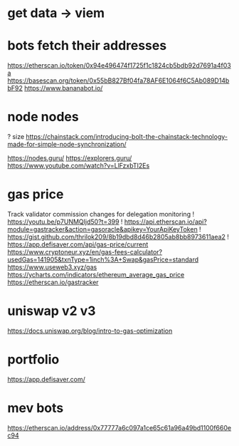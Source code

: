 # get data -> viem

# bots fetch their addresses
https://etherscan.io/token/0x94e496474f1725f1c1824cb5bdb92d7691a4f03a
https://basescan.org/token/0x55bB827Bf04fa78AF6E1064f6C5Ab089D14bbF92
https://www.bananabot.io/

# node nodes
? size https://chainstack.com/introducing-bolt-the-chainstack-technology-made-for-simple-node-synchronization/

https://nodes.guru/
https://explorers.guru/
https://www.youtube.com/watch?v=LlFzxbTI2Es
# gas price
Track validator commission changes for delegation monitoring
! https://youtu.be/p7UNMQIjd50?t=399
! https://api.etherscan.io/api?module=gastracker&action=gasoracle&apikey=YourApiKeyToken
! https://gist.github.com/thrilok209/8b19dbd8d46b2805ab8bb8973611aea2
! https://app.defisaver.com/api/gas-price/current
https://www.cryptoneur.xyz/en/gas-fees-calculator?usedGas=141905&txnType=1inch%3A+Swap&gasPrice=standard
https://www.useweb3.xyz/gas
https://ycharts.com/indicators/ethereum_average_gas_price
https://etherscan.io/gastracker
# uniswap v2 v3
https://docs.uniswap.org/blog/intro-to-gas-optimization
# portfolio
https://app.defisaver.com/
# mev bots
https://etherscan.io/address/0x77777a6c097a1ce65c61a96a49bd1100f660ec94